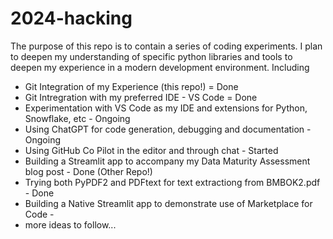 # 2024-hacking

The purpose of this repo is to contain a series of coding experiments.
I plan to deepen my understanding of specific python libraries and tools to deepen my experience in a modern development environment.
Including
- Git Integration of my Experience (this repo!) = Done
- Git Intregration with my preferred IDE - VS Code = Done
- Experimentation with VS Code as my IDE and extensions for Python, Snowflake, etc - Ongoing
- Using ChatGPT for code generation, debugging and documentation - Ongoing
- Using GitHub Co Pilot in the editor and through chat - Started
- Building a Streamlit app to accompany my Data Maturity Assessment blog post - Done  (Other Repo!)
- Trying both PyPDF2 and PDFtext for text extractiong from BMBOK2.pdf - Done
- Building a Native Streamlit app to demonstrate use of Marketplace for Code - 
- more ideas to follow...

